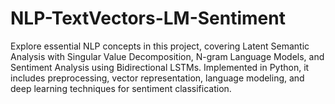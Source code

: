 # NLP-TextVectors-LM-Sentiment
Explore essential NLP concepts in this project, covering Latent Semantic Analysis with Singular Value Decomposition, N-gram Language Models, and Sentiment Analysis using Bidirectional LSTMs. Implemented in Python, it includes preprocessing, vector representation, language modeling, and deep learning techniques for sentiment classification.

